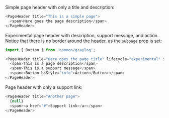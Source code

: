 Simple page header with only a title and description:
```js
<PageHeader title="This is a simple page">
  <span>Here goes the page description</span>
</PageHeader>
```

Experimental page header with description, support message, and action. Notice
that there is no border around the header, as the `subpage` prop is set:
```js
import { Button } from 'common/graylog';

<PageHeader title="Here goes the page title" lifecycle="experimental" subpage>
  <span>This is a page description</span>
  <span>This is a support message</span>
  <span><Button bsStyle="info">Action</Button></span>
</PageHeader>
```

Page header with only a support link:
```js
<PageHeader title="Another page">
  {null}
  <span><a href="#">Support link</a></span>
</PageHeader>
```
